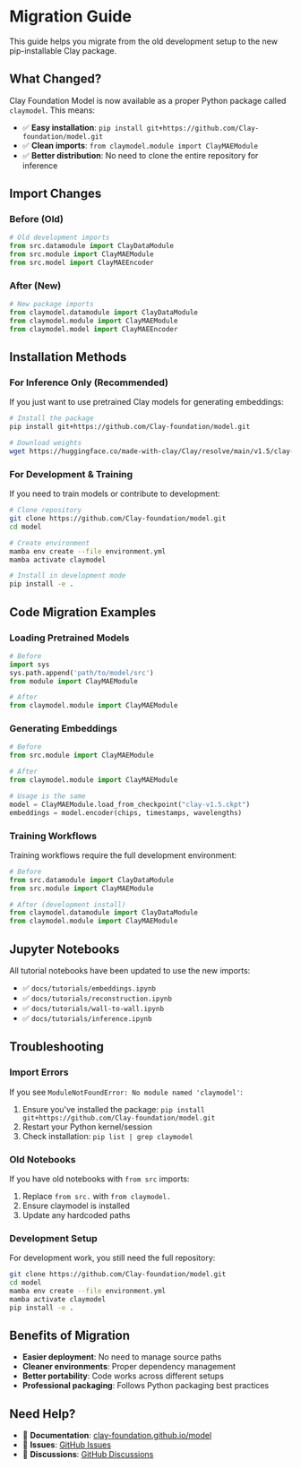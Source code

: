 # Migration Guide

This guide helps you migrate from the old development setup to the new pip-installable Clay package.

## What Changed?

Clay Foundation Model is now available as a proper Python package called `claymodel`. This means:

- ✅ **Easy installation**: `pip install git+https://github.com/Clay-foundation/model.git`
- ✅ **Clean imports**: `from claymodel.module import ClayMAEModule`
- ✅ **Better distribution**: No need to clone the entire repository for inference

## Import Changes

### Before (Old)
```python
# Old development imports
from src.datamodule import ClayDataModule
from src.module import ClayMAEModule
from src.model import ClayMAEEncoder
```

### After (New)
```python
# New package imports
from claymodel.datamodule import ClayDataModule
from claymodel.module import ClayMAEModule
from claymodel.model import ClayMAEEncoder
```

## Installation Methods

### For Inference Only (Recommended)

If you just want to use pretrained Clay models for generating embeddings:

```bash
# Install the package
pip install git+https://github.com/Clay-foundation/model.git

# Download weights
wget https://huggingface.co/made-with-clay/Clay/resolve/main/v1.5/clay-v1.5.ckpt
```

### For Development & Training

If you need to train models or contribute to development:

```bash
# Clone repository
git clone https://github.com/Clay-foundation/model.git
cd model

# Create environment
mamba env create --file environment.yml
mamba activate claymodel

# Install in development mode
pip install -e .
```

## Code Migration Examples

### Loading Pretrained Models

```python
# Before
import sys
sys.path.append('path/to/model/src')
from module import ClayMAEModule

# After
from claymodel.module import ClayMAEModule
```

### Generating Embeddings

```python
# Before
from src.module import ClayMAEModule

# After
from claymodel.module import ClayMAEModule

# Usage is the same
model = ClayMAEModule.load_from_checkpoint("clay-v1.5.ckpt")
embeddings = model.encoder(chips, timestamps, wavelengths)
```

### Training Workflows

Training workflows require the full development environment:

```python
# Before
from src.datamodule import ClayDataModule
from src.module import ClayMAEModule

# After (development install)
from claymodel.datamodule import ClayDataModule
from claymodel.module import ClayMAEModule
```

## Jupyter Notebooks

All tutorial notebooks have been updated to use the new imports:

- ✅ `docs/tutorials/embeddings.ipynb`
- ✅ `docs/tutorials/reconstruction.ipynb`
- ✅ `docs/tutorials/wall-to-wall.ipynb`
- ✅ `docs/tutorials/inference.ipynb`

## Troubleshooting

### Import Errors

If you see `ModuleNotFoundError: No module named 'claymodel'`:

1. Ensure you've installed the package: `pip install git+https://github.com/Clay-foundation/model.git`
2. Restart your Python kernel/session
3. Check installation: `pip list | grep claymodel`

### Old Notebooks

If you have old notebooks with `from src` imports:

1. Replace `from src.` with `from claymodel.`
2. Ensure claymodel is installed
3. Update any hardcoded paths

### Development Setup

For development work, you still need the full repository:

```bash
git clone https://github.com/Clay-foundation/model.git
cd model
mamba env create --file environment.yml
mamba activate claymodel
pip install -e .
```

## Benefits of Migration

- **Easier deployment**: No need to manage source paths
- **Cleaner environments**: Proper dependency management
- **Better portability**: Code works across different setups
- **Professional packaging**: Follows Python packaging best practices

## Need Help?

- 📖 **Documentation**: [clay-foundation.github.io/model](https://clay-foundation.github.io/model)
- 🐛 **Issues**: [GitHub Issues](https://github.com/Clay-foundation/model/issues)
- 💬 **Discussions**: [GitHub Discussions](https://github.com/Clay-foundation/model/discussions)
